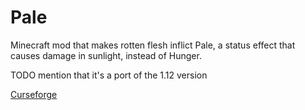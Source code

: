 # Pale

Minecraft mod that makes rotten flesh inflict Pale, a status effect that causes damage in sunlight, instead of Hunger.

TODO mention that it's a port of the 1.12 version

[Curseforge](https://www.curseforge.com/minecraft/mc-mods/pale)
